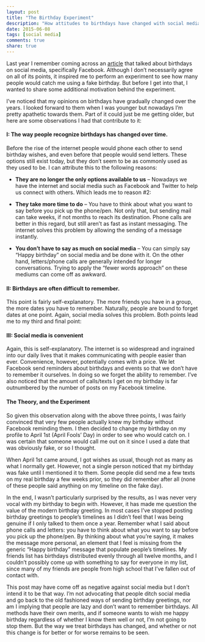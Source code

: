 ```yaml
---
layout: post
title: "The Birthday Experiment"
description: "How attitudes to birthdays have changed with social media"
date: 2015-06-08
tags: [social media]
comments: true
share: true
---
```


Last year I remember coming across an [article][fake-birthdays] that talked about birthdays on social media, specifically Facebook. Although I don’t necessarily agree on all of its points, it inspired me to perform an experiment to see how many people would catch me using a fake birthday. But before I get into that, I wanted to share some additional motivation behind the experiment.

I’ve noticed that my opinions on birthdays have gradually changed over the years. I looked forward to them when I was younger but nowadays I’m pretty apathetic towards them. Part of it could just be me getting older, but here are some observations I had that contribute to it:

#### I: The way people recognize birthdays has changed over time.

Before the rise of the internet people would phone each other to send birthday wishes, and even before that people would send letters. These options still exist today, but they don’t seem to be as commonly used as they used to be. I can attribute this to the following reasons:

* **They are no longer the only options available to us** – Nowadays we have the internet and social media such as Facebook and Twitter to help us connect with others. Which leads me to reason #2:

* **They take more time to do** – You have to think about what you want to say before you pick up the phone/pen. Not only that, but sending mail can take weeks, if not months to reach its destination. Phone calls are better in this regard, but still aren’t as fast as instant messaging. The internet solves this problem by allowing the sending of a message instantly.

* **You don’t have to say as much on social media** – You can simply say “Happy birthday” on social media and be done with it. On the other hand, letters/phone calls are generally intended for longer conversations. Trying to apply the “fewer words approach” on these mediums can come off as awkward.

#### II: Birthdays are often difficult to remember.

This point is fairly self-explanatory. The more friends you have in a group, the more dates you have to remember. Naturally, people are bound to forget dates at one point. Again, social media solves this problem. Both points lead me to my third and final point:

#### III: Social media is convenient

Again, this is self-explanatory. The internet is so widespread and ingrained into our daily lives that it makes communicating with people easier than ever. Convenience, however, potentially comes with a price. We let Facebook send reminders about birthdays and events so that we don’t have to remember it ourselves. In doing so we forget the ability to remember. I’ve also noticed that the amount of calls/texts I get on my birthday is far outnumbered by the number of posts on my Facebook timeline.

#### The Theory, and the Experiment

So given this observation along with the above three points, I was fairly convinced that very few people actually knew my birthday without Facebook reminding them. I then decided to change my birthday on my profile to April 1st (April Fools’ Day) in order to see who would catch on. I was certain that someone would call me out on it since I used a date that was obviously fake, or so I thought.

When April 1st came around, I got wishes as usual, though not as many as what I normally get. However, not a single person noticed that my birthday was fake until I mentioned it to them. Some people did send me a few texts on my real birthday a few weeks prior, so they did remember after all (none of these people said anything on my timeline on the fake day).

In the end, I wasn’t particularly surprised by the results, as I was never very vocal with my birthday to begin with. However, it has made me question the value of the modern birthday greeting. In most cases I’ve stopped posting birthday greetings to people’s timelines as I didn’t feel that I was being genuine if I only talked to them once a year. Remember what I said about phone calls and letters: you have to think about what you want to say before you pick up the phone/pen. By thinking about what you’re saying, it makes the message more personal, an element that I feel is missing from the generic “Happy birthday” message that populate people’s timelines. My friends list has birthdays distributed evenly through all twelve months, and I couldn’t possibly come up with something to say for everyone in my list, since many of my friends are people from high school that I’ve fallen out of contact with.

This post may have come off as negative against social media but I don’t intend it to be that way. I’m not advocating that people ditch social media and go back to the old fashioned ways of sending birthday greetings, nor am I implying that people are lazy and don’t want to remember birthdays. All methods have their own merits, and if someone wants to wish me happy birthday regardless of whether I know them well or not, I’m not going to stop them. But the way we treat birthdays has changed, and whether or not this change is for better or for worse remains to be seen.

[fake-birthdays]: http://www.slate.com/articles/technology/technology/2011/08/my_fake_facebook_birthdays.html
